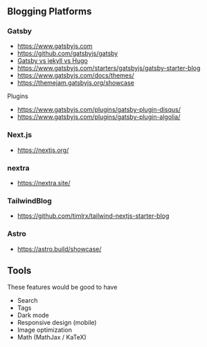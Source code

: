 # 

## Blogging Platforms

### Gatsby

- https://www.gatsbyjs.com
- https://github.com/gatsbyjs/gatsby
- [Gatsby vs jekyll vs Hugo](https://www.gatsbyjs.com/features/jamstack/gatsby-vs-jekyll-vs-hugo)
- https://www.gatsbyjs.com/starters/gatsbyjs/gatsby-starter-blog
- https://www.gatsbyjs.com/docs/themes/
- https://themejam.gatsbyjs.org/showcase

Plugins

- https://www.gatsbyjs.com/plugins/gatsby-plugin-disqus/
- https://www.gatsbyjs.com/plugins/gatsby-plugin-algolia/

### Next.js

- https://nextjs.org/

### nextra

- https://nextra.site/

### TailwindBlog

- https://github.com/timlrx/tailwind-nextjs-starter-blog

### Astro

- https://astro.build/showcase/

## Tools

These features would be good to have

- Search
- Tags
- Dark mode
- Responsive design (mobile)
- Image optimization
- Math (MathJax / KaTeX)
